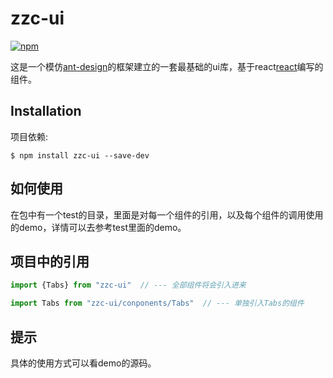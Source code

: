 zzc-ui
===================
[![npm](https://img.shields.io/npm/v/guido.svg)](https://www.npmjs.com/package/zzc-ui)

这是一个模仿[ant-design](https://github.com/ant-design/ant-design-mobile)的框架建立的一套最基础的ui库，基于react[react](https://github.com/facebook/react)编写的组件。


Installation
------------
项目依赖:
```shell
$ npm install zzc-ui --save-dev
```

如何使用
------------
在包中有一个test的目录，里面是对每一个组件的引用，以及每个组件的调用使用的demo，详情可以去参考test里面的demo。

项目中的引用
------------

```JavaScript
import {Tabs} from "zzc-ui"  // --- 全部组件将会引入进来

```

```JavaScript
import Tabs from "zzc-ui/conponents/Tabs"  // --- 单独引入Tabs的组件

```


提示
------------
具体的使用方式可以看demo的源码。
